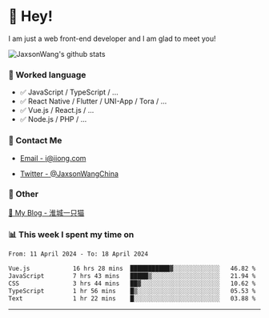 # 👋 Hey!

I am just a web front-end developer and I am glad to meet you!

![JaxsonWang's github stats](https://github-readme-stats.vercel.app/api?username=JaxsonWang&&show_icons=true&&title_color=1abc9c&&icon_color=1abc9c)


### 📝 Worked language

- ✅ JavaScript / TypeScript / ...
- ✅ React Native / Flutter / UNI-App / Tora / ...
- ✅ Vue.js / React.js / ...
- ✅ Node.js / PHP / ...

### 📮 Contact Me

- [Email - i@iiong.com](mailto:i@iiong.com)

- [Twitter - @JaxsonWangChina](https://twitter.com/JaxsonWangChina)

### 🤪 Other

[📌 My Blog - 淮城一只猫](https://iiong.com)

### 📊 This week I spent my time on

<!--START_SECTION:waka-->

```txt
From: 11 April 2024 - To: 18 April 2024

Vue.js            16 hrs 28 mins  ███████████▓░░░░░░░░░░░░░   46.82 %
JavaScript        7 hrs 43 mins   █████▒░░░░░░░░░░░░░░░░░░░   21.94 %
CSS               3 hrs 44 mins   ██▓░░░░░░░░░░░░░░░░░░░░░░   10.62 %
TypeScript        1 hr 56 mins    █▒░░░░░░░░░░░░░░░░░░░░░░░   05.53 %
Text              1 hr 22 mins    █░░░░░░░░░░░░░░░░░░░░░░░░   03.88 %
```

<!--END_SECTION:waka-->

---
